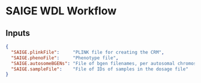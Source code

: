 # SAIGE WDL Workflow

## Inputs

```json
{
  "SAIGE.plinkFile":     "PLINK file for creating the CRM",
  "SAIGE.phenoFile":     "Phenotype file",
  "SAIGE.autosomeBGENs": "File of bgen filenames, per autosomal chromosome",
  "SAIGE.sampleFile":    "File of IDs of samples in the dosage file"
}
```
